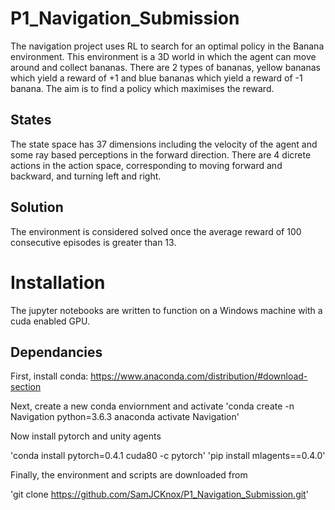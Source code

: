 # P1_Navigation_Submission

The navigation project uses RL to search for an optimal policy in the Banana environment. This environment is a 3D world in which the agent can move around and collect bananas. There are 2 types of bananas, yellow bananas which yield a reward of +1 and blue bananas which yield a reward of -1 banana. The aim is to find a policy which maximises the reward. 

## States
The state space has 37 dimensions including the velocity of the agent and some ray based perceptions in the forward direction. There are 4 dicrete actions in the action space, corresponding to moving forward and backward, and turning left and right.

## Solution
The environment is considered solved once the average reward of 100 consecutive episodes is greater than 13. 


# Installation
The jupyter notebooks are written to function on a Windows machine with a cuda enabled GPU. 

## Dependancies
First, install conda: https://www.anaconda.com/distribution/#download-section


Next, create a new conda enviornment and activate
'conda create -n Navigation python=3.6.3 anaconda
activate Navigation'

Now install pytorch and unity agents

'conda install pytorch=0.4.1 cuda80 -c pytorch'
'pip install mlagents==0.4.0'

Finally, the environment and scripts are downloaded from

'git clone https://github.com/SamJCKnox/P1_Navigation_Submission.git'

